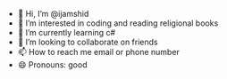 - 👋 Hi, I’m @ijamshid
- 👀 I’m interested in coding and reading religional books
- 🌱 I’m currently learning c#
- 💞️ I’m looking to collaborate on friends
- 📫 How to reach me email or phone number
- 😄 Pronouns: good

<!---
ijamshid/ijamshid is a ✨ special ✨ repository because its `README.md` (this file) appears on your GitHub profile.
You can click the Preview link to take a look at your changes.
--->
